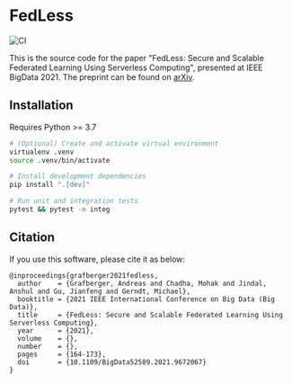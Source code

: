 FedLess
================================

![CI](https://github.com/andreas-grafberger/fedless/workflows/Lint,Test,Deploy/badge.svg)

This is the source code for the paper "FedLess: Secure and Scalable Federated Learning Using Serverless Computing", 
presented at IEEE BigData 2021. The preprint can be found on [arXiv](https://arxiv.org/abs/2111.03396).

## Installation

Requires Python >= 3.7

```bash
# (Optional) Create and activate virtual environment
virtualenv .venv
source .venv/bin/activate

# Install development dependencies
pip install ".[dev]"

# Run unit and integration tests
pytest && pytest -m integ
```

## Citation

If you use this software, please cite it as below:

```
@inproceedings{grafberger2021fedless,
  author    = {Grafberger, Andreas and Chadha, Mohak and Jindal, Anshul and Gu, Jianfeng and Gerndt, Michael},
  booktitle = {2021 IEEE International Conference on Big Data (Big Data)},
  title     = {FedLess: Secure and Scalable Federated Learning Using Serverless Computing},
  year      = {2021},
  volume    = {},
  number    = {},
  pages     = {164-173},
  doi       = {10.1109/BigData52589.2021.9672067}
}
```
